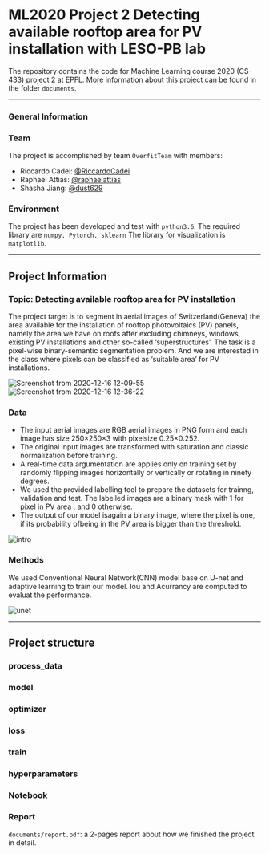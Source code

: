 # ML2020 Project 2 Detecting available rooftop area for PV installation with LESO-PB lab

The repository contains the code for Machine Learning course 2020 (CS-433) project 2 at EPFL. More information about this project can be found in the folder `documents`.
* * *
### General Information

### Team
The project is accomplished by team `OverfitTeam` with members:
- Riccardo Cadei: [@RiccardoCadei](https://github.com/RiccardoCadei)
- Raphael Attias: [@raphaelattias](https://github.com/raphaelattias)
- Shasha Jiang: [@dust629](https://github.com/dust629)

### Environment
The project has been developed and test with `python3.6`.
The required library are `numpy, Pytorch, sklearn`
The library for visualization is `matplotlib`.

* * *
## Project Information

### Topic: Detecting available rooftop area for PV installation

The project target is to segment in aerial images of Switzerland(Geneva) the area available for the installation of rooftop photovoltaics (PV) panels, namely the area we have on roofs after excluding chimneys, windows, existing PV installations and other so-called ‘superstructures’. The task is a pixel-wise binary-semantic segmentation problem. And we are interested in the class where pixels can be classified as ‘suitable area’ for PV installations.

![Screenshot from 2020-12-16 12-09-55](https://user-images.githubusercontent.com/32882147/102341568-4fb87680-3f98-11eb-9eba-ff2d7cfa2d7e.png)
![Screenshot from 2020-12-16 12-36-22](https://user-images.githubusercontent.com/32882147/102343832-5694b880-3f9b-11eb-8ba5-87c1ee43c33b.png)


### Data
- The input aerial images are RGB aerial images in PNG form and  each  image  has  size 250×250×3 with pixelsize 0.25×0.252. 
- The original input images are transformed with saturation and classic normalization before training. 
- A real-time data argumentation are applies only on training set by randomly flipping images horizontally or vertically or rotating in ninety degrees.
- We used the provided labelling tool to prepare the datasets for trainng, validation and test. The labelled images are a binary mask with 1 for pixel in PV area , and 0 otherwise.
- The  output  of  our  model  isagain a binary image, where the pixel is one, if its probability ofbeing in the PV area is bigger than the threshold.

![intro](https://user-images.githubusercontent.com/32882147/102341360-0a944480-3f98-11eb-8970-9ddbd0277339.jpeg)

### Methods
We used Conventional Neural Network(CNN) model base on U-net and adaptive learning to train our model. Iou and Acurrancy are computed to evaluat the performance.

![unet](https://user-images.githubusercontent.com/32882147/102341521-3e6f6a00-3f98-11eb-92b7-36a61c46446f.jpeg)

* * *
## Project structure

### process_data 
### model
### optimizer
### loss
### train
### hyperparameters
### Notebook



### Report

`documents/report.pdf`: a 2-pages report about how we finished the project in detail.

